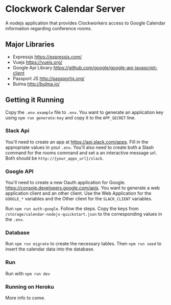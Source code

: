 # Clockwork Calendar Server

A nodejs application that provides Clockworkers access to Google Calendar information regarding conference rooms. 

## Major Libraries

- Expressjs <https://expressjs.com/>
- Vuejs <https://vuejs.org/>
- Google Api Library <https://github.com/google/google-api-javascript-client>
- Passport JS <http://passportjs.org/>
- Bulma <http://bulma.io/>

## Getting it Running

Copy the `.env.example` file to `.env`. You want to generate an application key using `npm run generate:key` and copy it to the `APP_SECRET` line. 

### Slack Api

You'll need to create an app at https://api.slack.com/apps. Fill in the appropriate values in your `.env`. You'll also need to create both a Slash command for the rooms command and set a an interactive message url. Both should be `http://{your_apps_url}/slack`.

### Google API

You'll need to create a new Oauth application for Google. https://console.developers.google.com/apis. You want to generate a web application client and an other client. Use the Web Application for the `GOOGLE_*` variables and the Other client for the `SLACK_CLIENT` variables. 

Run `npm run auth-google`. Follow the steps. Copy the keys from `/storage/calendar-nodejs-quickstart.json` to the corresponding values in the `.env`. 

### Database
Run `npm run migrate` to create the necessary tables. Then `npm run seed` to insert the calendar data into the database. 

### Run

Run with `npm run dev`

### Running on Heroku

More info to come. 